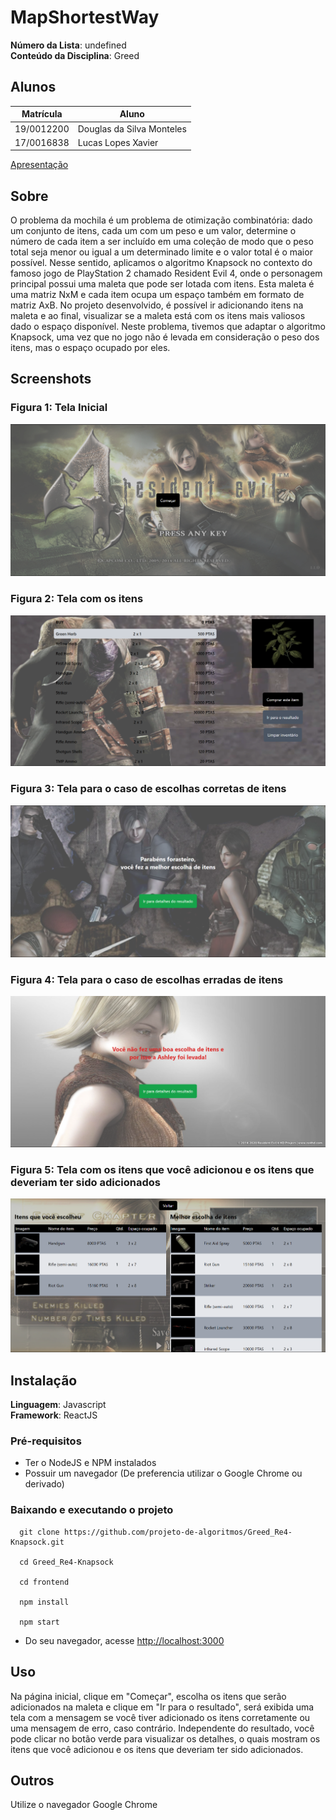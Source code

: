 # MapShortestWay

**Número da Lista**: undefined<br>
**Conteúdo da Disciplina**: Greed<br>

## Alunos
|Matrícula | Aluno |
| -- | -- |
| 19/0012200  | Douglas da Silva Monteles |
| 17/0016838  |  Lucas Lopes Xavier |

[Apresentação](https://drive.google.com/file/d/1TC3tLveqaee5OCNkwhaFvJRQB-qcMjH4/preview)

## Sobre 
O problema da mochila é um problema de otimização combinatória: dado um conjunto de itens, cada um com um peso e um valor, determine o número de cada item a ser incluído em uma coleção de modo que o peso total seja menor ou igual a um determinado limite e o valor total é o maior possível. Nesse sentido, aplicamos o algoritmo Knapsock no contexto do famoso jogo de PlayStation 2 chamado Resident Evil 4, onde o personagem principal possui uma maleta que pode ser lotada com itens. Esta maleta é uma matriz NxM e cada item ocupa um espaço também em formato de matriz AxB. No projeto desenvolvido, é possível ir adicionando itens na maleta e ao final, visualizar se a maleta está com os itens mais valiosos dado o espaço disponível. Neste problema, tivemos que adaptar o algoritmo Knapsock, uma vez que no jogo não é levada em consideração o peso dos itens, mas o espaço ocupado por eles.

## Screenshots

### Figura 1: Tela Inicial

![Tela Inicial](screenshots/Tela01.png)

### Figura 2: Tela com os itens

![Tela Inicial](screenshots/Tela02.png)

### Figura 3: Tela para o caso de escolhas corretas de itens

![Tela Inicial](screenshots/Tela03.png)

### Figura 4: Tela para o caso de escolhas erradas de itens

![Tela Inicial](screenshots/Tela04.png)

### Figura 5: Tela com os itens que você adicionou e os itens que deveriam ter sido adicionados

![Tela Inicial](screenshots/Tela05.png)

## Instalação 
**Linguagem**: Javascript<br>
**Framework**: ReactJS<br>

### Pré-requisitos
- Ter o NodeJS e NPM instalados
- Possuir um navegador (De preferencia utilizar o Google Chrome ou derivado)

### Baixando e executando o projeto

  ```
    git clone https://github.com/projeto-de-algoritmos/Greed_Re4-Knapsock.git

    cd Greed_Re4-Knapsock
    
    cd frontend

    npm install

    npm start    
  ```

- Do seu navegador, acesse <a href="http://localhost:3000">http://localhost:3000</a>

## Uso 
Na página inicial, clique em "Começar", escolha os itens que serão adicionados na maleta e clique em "Ir para o resultado", será exibida uma tela com a mensagem se você tiver adicionado os itens corretamente ou uma mensagem de erro, caso contrário. Independente do resultado, você pode clicar no botão verde para visualizar os detalhes, o quais mostram os itens que você adicionou e os itens que deveriam ter sido adicionados.

## Outros 
Utilize o navegador Google Chrome